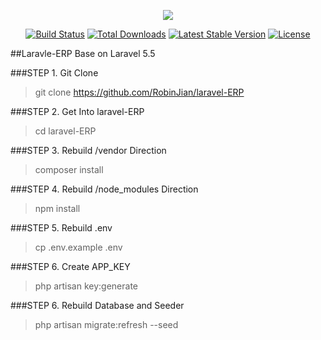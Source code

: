<p align="center"><img src="https://laravel.com/assets/img/components/logo-laravel.svg"></p>

<p align="center">
<a href="https://travis-ci.org/laravel/framework"><img src="https://travis-ci.org/laravel/framework.svg" alt="Build Status"></a>
<a href="https://packagist.org/packages/laravel/framework"><img src="https://poser.pugx.org/laravel/framework/d/total.svg" alt="Total Downloads"></a>
<a href="https://packagist.org/packages/laravel/framework"><img src="https://poser.pugx.org/laravel/framework/v/stable.svg" alt="Latest Stable Version"></a>
<a href="https://packagist.org/packages/laravel/framework"><img src="https://poser.pugx.org/laravel/framework/license.svg" alt="License"></a>
</p>

##Laravle-ERP
Base on Laravel 5.5

###STEP 1. Git Clone
> git clone https://github.com/RobinJian/laravel-ERP

###STEP 2. Get Into laravel-ERP
>cd laravel-ERP

###STEP 3. Rebuild /vendor Direction
>composer install

###STEP 4. Rebuild /node_modules  Direction
>npm install

###STEP 5. Rebuild .env
>cp .env.example .env

###STEP 6. Create APP_KEY
>php artisan key:generate

###STEP 6. Rebuild Database and Seeder
>php artisan migrate:refresh --seed
